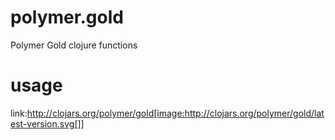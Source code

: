 # polymer.gold

Polymer Gold clojure functions

# usage

link:http://clojars.org/polymer/gold[image:http://clojars.org/polymer/gold/latest-version.svg[]]
